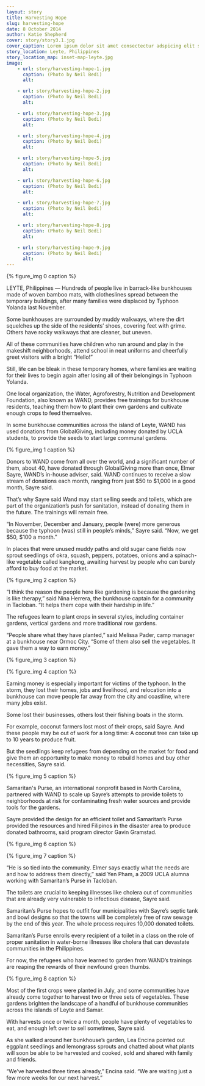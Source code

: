 ```yaml
---
layout: story
title: Harvesting Hope
slug: harvesting-hope
date: 8 October 2014
author: Katie Shepherd
cover: story/story3.1.jpg
cover_caption: Lorem ipsum dolor sit amet consectectur adspicing elit sed do eisumod.
story_location: Leyte, Philippines
story_location_map: inset-map-leyte.jpg
image:
    - url: story/harvesting-hope-1.jpg
      caption: (Photo by Neil Bedi)
      alt: 

    - url: story/harvesting-hope-2.jpg
      caption: (Photo by Neil Bedi)
      alt: 

    - url: story/harvesting-hope-3.jpg
      caption: (Photo by Neil Bedi)
      alt: 

	- url: story/harvesting-hope-4.jpg
      caption: (Photo by Neil Bedi)
      alt: 

	- url: story/harvesting-hope-5.jpg
      caption: (Photo by Neil Bedi)
      alt: 

	- url: story/harvesting-hope-6.jpg
      caption: (Photo by Neil Bedi)
      alt: 

    - url: story/harvesting-hope-7.jpg
      caption: (Photo by Neil Bedi)
      alt: 

    - url: story/harvesting-hope-8.jpg
      caption: (Photo by Neil Bedi)
      alt: 

	- url: story/harvesting-hope-9.jpg
      caption: (Photo by Neil Bedi)
      alt: 
---
```


{% figure_img 0 caption %}

LEYTE, Philippines — Hundreds of people live in barrack-like bunkhouses made of woven bamboo mats, with clotheslines spread between the temporary buildings, after many families were displaced by Typhoon Yolanda last November.

Some bunkhouses are surrounded by muddy walkways, where the dirt squelches up the side of the residents’ shoes, covering feet with grime. Others have rocky walkways that are cleaner, but uneven.

All of these communities have children who run around and play in the makeshift neighborhoods, attend school in neat uniforms and cheerfully greet visitors with a bright “Hello!” 

Still, life can be bleak in these temporary homes, where families are waiting for their lives to begin again after losing all of their belongings in Typhoon Yolanda.

One local organization, the Water, Agroforestry, Nutrition and Development Foundation, also known as WAND, provides free trainings for bunkhouse residents, teaching them how to plant their own gardens and cultivate enough crops to feed themselves.

In some bunkhouse communities across the island of Leyte, WAND has used donations from GlobalGiving, including money donated by UCLA students, to provide the seeds to start large communal gardens.

{% figure_img 1 caption %}

Donors to WAND come from all over the world, and a significant number of them, about 40, have donated through GlobalGiving more than once, Elmer Sayre, WAND’s in-house adviser, said. WAND continues to receive a slow stream of donations each month, ranging from just $50 to $1,000 in a good month, Sayre said.

That’s why Sayre said Wand may start selling seeds and toilets, which are part of the organization’s push for sanitation, instead of donating them in the future. The trainings will remain free.

“In November, December and January, people (were) more generous because the typhoon (was) still in people’s minds,” Sayre said. “Now, we get $50, $100 a month.”

In places that were unused muddy paths and old sugar cane fields now sprout seedlings of okra, squash, peppers, potatoes, onions and a spinach-like vegetable called kangkong, awaiting harvest by people who can barely afford to buy food at the market. 

{% figure_img 2 caption %}

“I think the reason the people here like gardening is because the gardening is like therapy,” said Nina Herrera, the bunkhouse captain for a community in Tacloban. “It helps them cope with their hardship in life.”

The refugees learn to plant crops in several styles, including container gardens, vertical gardens and more traditional row gardens. 

“People share what they have planted,” said Melissa Pader, camp manager at a bunkhouse near Ormoc City. “Some of them also sell the vegetables. It gave them a way to earn money.” 

{% figure_img 3 caption %}

{% figure_img 4 caption %}

Earning money is especially important for victims of the typhoon. In the storm, they lost their homes, jobs and livelihood, and relocation into a bunkhouse can move people far away from the city and coastline, where many jobs exist. 

Some lost their businesses, others lost their fishing boats in the storm. 

For example, coconut farmers lost most of their crops, said Sayre. And these people may be out of work for a long time: A coconut tree can take up to 10 years to produce fruit.

But the seedlings keep refugees from depending on the market for food and give them an opportunity to make money to rebuild homes and buy other necessities, Sayre said. 

{% figure_img 5 caption %}

Samaritan's Purse, an international nonprofit based in North Carolina, partnered with WAND to scale up Sayre’s attempts to provide toilets to neighborhoods at risk for contaminating fresh water sources and provide tools for the gardens. 

Sayre provided the design for an efficient toilet and Samaritan’s Purse provided the resources and hired Filipinos in the disaster area to produce donated bathrooms, said program director Gavin Gramstad. 

{% figure_img 6 caption %}

{% figure_img 7 caption %}

“He is so tied into the community. Elmer says exactly what the needs are and how to address them directly,” said Yen Pham, a 2009 UCLA alumna working with Samaritan’s Purse in Tacloban. 

The toilets are crucial to keeping illnesses like cholera out of communities that are already very vulnerable to infectious disease, Sayre said. 

Samaritan’s Purse hopes to outfit four municipalities with Sayre’s septic tank and bowl designs so that the towns will be completely free of raw sewage by the end of this year. The whole process requires 10,000 donated toilets. 

Samaritan’s Purse enrolls every recipient of a toilet in a class on the role of proper sanitation in water-borne illnesses like cholera that can devastate communities in the Philippines. 

For now, the refugees who have learned to garden from WAND’s trainings are reaping the rewards of their newfound green thumbs. 

{% figure_img 8 caption %}

Most of the first crops were planted in July, and some communities have already come together to harvest two or three sets of vegetables. These gardens brighten the landscape of a handful of bunkhouse communities across the islands of Leyte and Samar. 

With harvests once or twice a month, people have plenty of vegetables to eat, and enough left over to sell sometimes, Sayre said.

As she walked around her bunkhouse’s garden, Lea Encina pointed out eggplant seedlings and lemongrass sprouts and chatted about what plants will soon be able to be harvested and cooked, sold and shared with family and friends. 

“We’ve harvested three times already,” Encina said. “We are waiting just a few more weeks for our next harvest.” 
